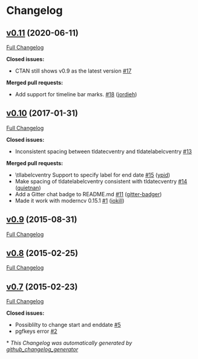 # Changelog

## [v0.11](https://github.com/raphink/moderntimeline/tree/v0.11) (2020-06-11)

[Full Changelog](https://github.com/raphink/moderntimeline/compare/v0.10...v0.11)

**Closed issues:**

- CTAN still shows v0.9 as the latest version [\#17](https://github.com/raphink/moderntimeline/issues/17)

**Merged pull requests:**

- Add support for timeline bar marks. [\#18](https://github.com/raphink/moderntimeline/pull/18) ([jordieh](https://github.com/jordieh))

## [v0.10](https://github.com/raphink/moderntimeline/tree/v0.10) (2017-01-31)

[Full Changelog](https://github.com/raphink/moderntimeline/compare/v0.9...v0.10)

**Closed issues:**

- Inconsistent spacing between tldatecventry and tldatelabelcventry [\#13](https://github.com/raphink/moderntimeline/issues/13)

**Merged pull requests:**

- \tllabelcventry Support to specify label for end date [\#15](https://github.com/raphink/moderntimeline/pull/15) ([ypid](https://github.com/ypid))
- Make spacing of tldatelabelcventry consistent with tldatecventry [\#14](https://github.com/raphink/moderntimeline/pull/14) ([quietnan](https://github.com/quietnan))
- Add a Gitter chat badge to README.md [\#11](https://github.com/raphink/moderntimeline/pull/11) ([gitter-badger](https://github.com/gitter-badger))
- Made it work with moderncv 0.15.1 [\#1](https://github.com/raphink/moderntimeline/pull/1) ([iokill](https://github.com/iokill))

## [v0.9](https://github.com/raphink/moderntimeline/tree/v0.9) (2015-08-31)

[Full Changelog](https://github.com/raphink/moderntimeline/compare/v0.8...v0.9)

## [v0.8](https://github.com/raphink/moderntimeline/tree/v0.8) (2015-02-25)

[Full Changelog](https://github.com/raphink/moderntimeline/compare/v0.7...v0.8)

## [v0.7](https://github.com/raphink/moderntimeline/tree/v0.7) (2015-02-23)

[Full Changelog](https://github.com/raphink/moderntimeline/compare/c22c99dadfc8ced4e0a8842eb48568db68352506...v0.7)

**Closed issues:**

- Possiblilty to change start and enddate [\#5](https://github.com/raphink/moderntimeline/issues/5)
- pgfkeys error [\#2](https://github.com/raphink/moderntimeline/issues/2)



\* *This Changelog was automatically generated by [github_changelog_generator](https://github.com/github-changelog-generator/github-changelog-generator)*
